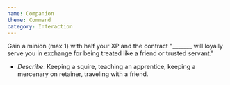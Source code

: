 ```yaml
---
name: Companion
theme: Command
category: Interaction
---
```


Gain a minion (max 1) with half your XP and the contract "_______ will loyally serve you in exchange for being treated like a friend or trusted servant."

* *Describe*: Keeping a squire, teaching an apprentice, keeping a mercenary on retainer, traveling with a friend.